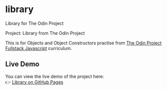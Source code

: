 # library
Library for The Odin Project

Project: Library from The Odin Project

This is for Objects and Object Constructors practise from [The Odin Project Fullstack Javascript](https://www.theodinproject.com/) curriculum. 

## Live Demo

You can view the live demo of the project here:  
👉 [Library on GitHub Pages](https://aliosmanekmekci.github.io/library/)
